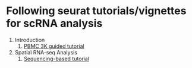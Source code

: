 # Following seurat tutorials/vignettes for scRNA analysis
1. Introduction
   1. [PBMC 3K guided tutorial](https://satijalab.org/seurat/articles/pbmc3k_tutorial)
2. Spatial RNA-seq Analysis
   1. [Sequencing-based tutorial](https://satijalab.org/seurat/articles/spatial_vignette)